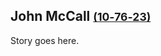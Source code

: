 ## John McCall <small>[(10‑76‑23)](https://brisbane.discovereverafter.com/profile/31708656 "Go to Memorial Information" )</small>

Story goes here.